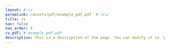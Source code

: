 ```yaml
---
layout: # cv
permalink: /assets/pdf/example_pdf.pdf  # /cv/
title: cv
nav: false
nav_order: 4
cv_pdf: # example_pdf.pdf
description: This is a description of the page. You can modify it in 'pages/_cv.md'. You can also change or remove the top pdf download button.
---
```

